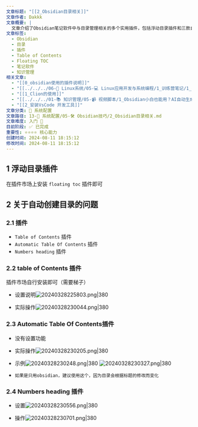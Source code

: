 ```yaml
---
文章标题: "[[2_Obsidian目录相关]]"
文章作者: Dakkk
文章概要: |
  文章介绍了Obsidian笔记软件中与目录管理相关的多个实用插件，包括浮动目录插件和三款自动创建目录的插件（Table of Contents, Automatic Table Of Contents, Numbers heading）。内容涵盖插件的安装、设置及实际操作效果，并推荐了适合纯Obsidian用户的自动目录插件。
文章标签:
  - Obsidian
  - 目录
  - 插件
  - Table of Contents
  - Floating TOC
  - 笔记软件
  - 知识管理
相关文章:
  - "[[0_obsidian使用的插件说明]]"
  - "[[../../../06-🐧 Linux系统/05-💻 Linux应用开发与系统编程/1_训练营笔记/1_学习思维导图]]"
  - "[[1_Clion的使用]]"
  - "[[../../../01-📚 知识管理/05-📹 视频脚本/1_Obsidian小白也能用？AI自动生成笔记元数据 (Templater基础演示)]]"
  - "[[2_安装VsCode 开发工具]]"
文章分类: 🔧 系统配置
文章路径: 13-🔧 系统配置/05-🛠️ Obsidian技巧/2_Obsidian目录相关.md
文章难度: 入门 🌱
目前阶段: ✅ 已完成
重要性: ⭐⭐⭐⭐ 核心能力
创建时间: 2024-08-11 18:15:12
修改时间: 2024-08-11 18:15:12
---
```


## 1 浮动目录插件

在插件市场上安装 `floating toc` 插件即可

## 2 关于自动创建目录的问题

### 2.1 插件

- `Table of Contents` 插件
- `Automatic Table Of Contents` 插件
- `Numbers heading` 插件

### 2.2 table of Contents 插件

插件市场自行安装即可（需要梯子）

- 设置说明![20240328225803.png|380](https://my-obsidian-image.oss-cn-guangzhou.aliyuncs.com/2024/04/dce27a66fbec59a235c0bcf4e5d664a1.png)

- 实际操作![20240328230044.png|380](https://my-obsidian-image.oss-cn-guangzhou.aliyuncs.com/2024/04/4d3970847994229a67bd8aa7c9875715.png)

### 2.3 Automatic Table Of Contents插件

- 没有设置功能

- 实际操作![20240328230205.png|380](https://my-obsidian-image.oss-cn-guangzhou.aliyuncs.com/2024/04/67302655e40a7b35fd9066125f4d4808.png)

- 示例![20240328230248.png|380](https://my-obsidian-image.oss-cn-guangzhou.aliyuncs.com/2024/04/e00a0ca50c185ccfef22d5ec4d0c4eca.png)
![20240328230327.png|380](https://my-obsidian-image.oss-cn-guangzhou.aliyuncs.com/2024/04/19cc8ad26b7e7b5025ab3853c84f3333.png)

- `如果是只用obsidian，建议使用这个，因为目录会根据标题的修改而变化`

### 2.4 Numbers heading 插件

- 设置![20240328230556.png|380](https://my-obsidian-image.oss-cn-guangzhou.aliyuncs.com/2024/04/6a5aa219c1ee2dad54d020aa5adaab08.png)

- 操作![20240328230701.png|380](https://my-obsidian-image.oss-cn-guangzhou.aliyuncs.com/2024/04/1756fa6d73653cfd4398ea05c18609a1.png)






